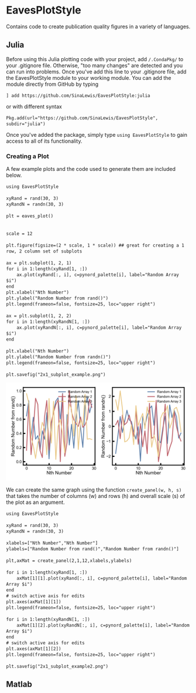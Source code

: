 # EavesPlotStyle

Contains code to create publication quality figures in a variety of languages.

## Julia

Before using this Julia plotting code with your project, add `/.CondaPkg/` to your .gitignore file. Otherwise, "too many changes" are detected and you can run into problems. Once you've add this line to your .gitignore file, add the EavesPlotStyle module to your working module. You can add the module directly from GitHub by typing 

```
] add https://github.com/SinaLewis/EavesPlotStyle:julia
```

or with different syntax

```
Pkg.add(url="https://github.com/SinaLewis/EavesPlotStyle", subdir="julia")
```

Once you've added the package, simply type `using EavesPlotStyle` to gain access to all of its functionality.

### Creating a Plot

A few example plots and the code used to generate them are included below.

```
using EavesPlotStyle

xyRand = rand(30, 3)
xyRandN = randn(30, 3)

plt = eaves_plot()


scale = 12

plt.figure(figsize=(2 * scale, 1 * scale)) ## great for creating a 1 row, 2 column set of subplots

ax = plt.subplot(1, 2, 1)
for i in 1:length(xyRand[1, :])
    ax.plot(xyRand[:, i], c=pynord_palette[i], label="Random Array $i")
end
plt.xlabel("Nth Number")
plt.ylabel("Random Number from rand()")
plt.legend(frameon=false, fontsize=25, loc="upper right")

ax = plt.subplot(1, 2, 2)
for i in 1:length(xyRandN[1, :])
    ax.plot(xyRandN[:, i], c=pynord_palette[i], label="Random Array $i")
end

plt.xlabel("Nth Number")
plt.ylabel("Random Number from randn()")
plt.legend(frameon=false, fontsize=25, loc="upper right")

plt.savefig("2x1_subplot_example.png")
```

<img src="julia/2x1_subplot_example.png"
    alt="example plot"
    style="float: center" />

We can create the same graph using the function `create_panel(w, h, s)` that takes the number of columns (w) and rows (h) and overall scale (s) of the plot as an argument.

```
using EavesPlotStyle

xyRand = rand(30, 3)
xyRandN = randn(30, 3)

xlabels=["Nth Number","Nth Number"]
ylabels=["Random Number from rand()","Random Number from randn()"]

plt,axMat = create_panel(2,1,12,xlabels,ylabels)

for i in 1:length(xyRand[1, :])
    axMat[1][1].plot(xyRand[:, i], c=pynord_palette[i], label="Random Array $i")
end
# switch active axis for edits
plt.axes(axMat[1][1])
plt.legend(frameon=false, fontsize=25, loc="upper right")

for i in 1:length(xyRandN[1, :])
    axMat[1][2].plot(xyRandN[:, i], c=pynord_palette[i], label="Random Array $i")
end
# switch active axis for edits
plt.axes(axMat[1][2])
plt.legend(frameon=false, fontsize=25, loc="upper right")

plt.savefig("2x1_subplot_example2.png")
```

## Matlab
